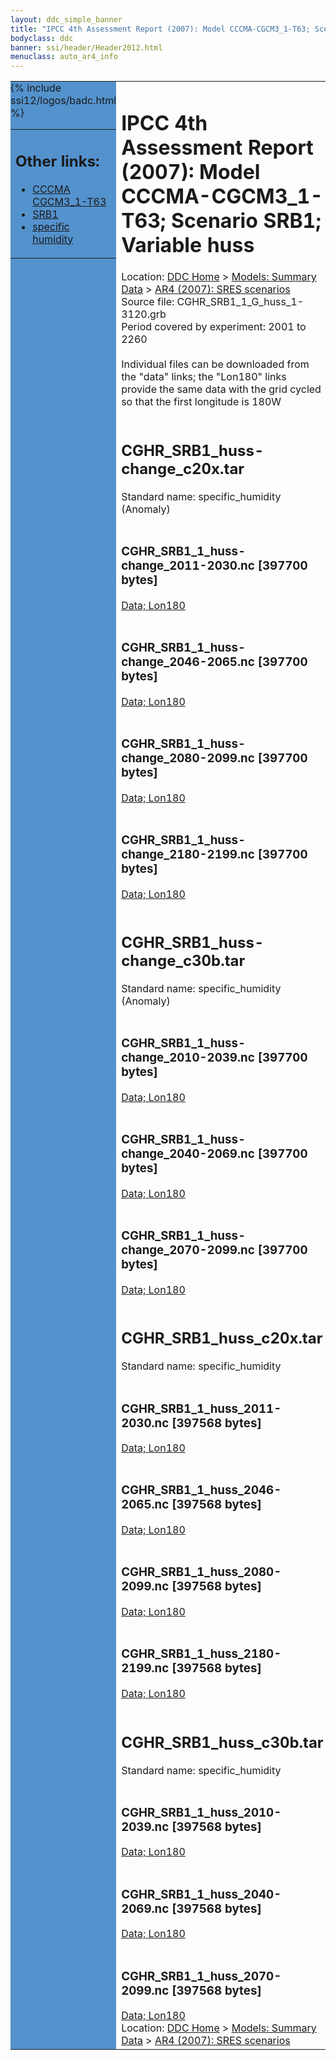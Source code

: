 ```yaml
---
layout: ddc_simple_banner
title: "IPCC 4th Assessment Report (2007): Model CCCMA-CGCM3_1-T63; Scenario SRB1; Variable huss"
bodyclass: ddc
banner: ssi/header/Header2012.html
menuclass: auto_ar4_info
---
```



<table width="100%" border="0" cellspacing="0" cellpadding="0" style="border-collapse: collapse;">
<tr style="margin:0;padding:0;border:0;">
<td style="margin:0;padding:0;border:0;height:1pt;width:150pt;background:#5492CD;" valign="top" >

<div id="lh-col2" class="auto_ar4_info">
<table class="menumain" bgcolor="#5492CD" cellspacing="0" width="100%" border="0">
<tr><td>
<h2> Other links:</h2>
<ul>
<li><a href="/auto/ar4/model-CCCMA-CGCM3_1-T63.html">CCCMA<br/>CGCM3_1-T63</a></li>
<li><a href="/auto/ar4/scenario-SRB1.html">SRB1</a></li>
<li><a href="/auto/ar4/var-specific_humidity.html">specific humidity</a></li>
</ul>
</td></tr>
{% include ssi12/logos/badc.html %}
</table>
</div>
</td>
<td><h1>IPCC 4th Assessment Report (2007): Model CCCMA-CGCM3_1-T63; Scenario SRB1; Variable huss</h1>

<!-- Breadcrumb1 -->
<div id="breadcrumb1" align="left">
Location: <a href="/index.html">DDC Home</a> > <a href="/sim/gcm_clim/">Models: Summary Data</a>
> <a href="/sim/gcm_clim/SRES_AR4/index.html">AR4 (2007): SRES scenarios</a>
</div>
<!-- End of Breadcrumb1 -->Source file: CGHR_SRB1_1_G_huss_1-3120.grb
<br/>
Period covered by experiment: 2001 to 2260<br/>
<br/>Individual files can be downloaded from the "data" links; the "Lon180" links provide the same data
         with the grid cycled so that the first longitude is 180W<br/>
<br/><h2>CGHR_SRB1_huss-change_c20x.tar</h2>
Standard name: specific_humidity (Anomaly)<br>
<br/><h3>CGHR_SRB1_1_huss-change_2011-2030.nc [397700 bytes]</h3>
<a href="http://apps.ipcc-data.org/cgi-bin/downl/ar4_nc/huss/CGHR_SRB1_1_huss-change_2011-2030.nc">Data; </a><a href="http://apps.ipcc-data.org/cgi-bin/downl/ar4_nc/huss/CGHR_SRB1_1_huss-change_2011-2030.cyto180.nc"> Lon180</a><br/>
<br/><h3>CGHR_SRB1_1_huss-change_2046-2065.nc [397700 bytes]</h3>
<a href="http://apps.ipcc-data.org/cgi-bin/downl/ar4_nc/huss/CGHR_SRB1_1_huss-change_2046-2065.nc">Data; </a><a href="http://apps.ipcc-data.org/cgi-bin/downl/ar4_nc/huss/CGHR_SRB1_1_huss-change_2046-2065.cyto180.nc"> Lon180</a><br/>
<br/><h3>CGHR_SRB1_1_huss-change_2080-2099.nc [397700 bytes]</h3>
<a href="http://apps.ipcc-data.org/cgi-bin/downl/ar4_nc/huss/CGHR_SRB1_1_huss-change_2080-2099.nc">Data; </a><a href="http://apps.ipcc-data.org/cgi-bin/downl/ar4_nc/huss/CGHR_SRB1_1_huss-change_2080-2099.cyto180.nc"> Lon180</a><br/>
<br/><h3>CGHR_SRB1_1_huss-change_2180-2199.nc [397700 bytes]</h3>
<a href="http://apps.ipcc-data.org/cgi-bin/downl/ar4_nc/huss/CGHR_SRB1_1_huss-change_2180-2199.nc">Data; </a><a href="http://apps.ipcc-data.org/cgi-bin/downl/ar4_nc/huss/CGHR_SRB1_1_huss-change_2180-2199.cyto180.nc"> Lon180</a><br/>
<br/><h2>CGHR_SRB1_huss-change_c30b.tar</h2>
Standard name: specific_humidity (Anomaly)<br>
<br/><h3>CGHR_SRB1_1_huss-change_2010-2039.nc [397700 bytes]</h3>
<a href="http://apps.ipcc-data.org/cgi-bin/downl/ar4_nc/huss/CGHR_SRB1_1_huss-change_2010-2039.nc">Data; </a><a href="http://apps.ipcc-data.org/cgi-bin/downl/ar4_nc/huss/CGHR_SRB1_1_huss-change_2010-2039.cyto180.nc"> Lon180</a><br/>
<br/><h3>CGHR_SRB1_1_huss-change_2040-2069.nc [397700 bytes]</h3>
<a href="http://apps.ipcc-data.org/cgi-bin/downl/ar4_nc/huss/CGHR_SRB1_1_huss-change_2040-2069.nc">Data; </a><a href="http://apps.ipcc-data.org/cgi-bin/downl/ar4_nc/huss/CGHR_SRB1_1_huss-change_2040-2069.cyto180.nc"> Lon180</a><br/>
<br/><h3>CGHR_SRB1_1_huss-change_2070-2099.nc [397700 bytes]</h3>
<a href="http://apps.ipcc-data.org/cgi-bin/downl/ar4_nc/huss/CGHR_SRB1_1_huss-change_2070-2099.nc">Data; </a><a href="http://apps.ipcc-data.org/cgi-bin/downl/ar4_nc/huss/CGHR_SRB1_1_huss-change_2070-2099.cyto180.nc"> Lon180</a><br/>
<br/><h2>CGHR_SRB1_huss_c20x.tar</h2>
Standard name: specific_humidity<br>
<br/><h3>CGHR_SRB1_1_huss_2011-2030.nc [397568 bytes]</h3>
<a href="http://apps.ipcc-data.org/cgi-bin/downl/ar4_nc/huss/CGHR_SRB1_1_huss_2011-2030.nc">Data; </a><a href="http://apps.ipcc-data.org/cgi-bin/downl/ar4_nc/huss/CGHR_SRB1_1_huss_2011-2030.cyto180.nc"> Lon180</a><br/>
<br/><h3>CGHR_SRB1_1_huss_2046-2065.nc [397568 bytes]</h3>
<a href="http://apps.ipcc-data.org/cgi-bin/downl/ar4_nc/huss/CGHR_SRB1_1_huss_2046-2065.nc">Data; </a><a href="http://apps.ipcc-data.org/cgi-bin/downl/ar4_nc/huss/CGHR_SRB1_1_huss_2046-2065.cyto180.nc"> Lon180</a><br/>
<br/><h3>CGHR_SRB1_1_huss_2080-2099.nc [397568 bytes]</h3>
<a href="http://apps.ipcc-data.org/cgi-bin/downl/ar4_nc/huss/CGHR_SRB1_1_huss_2080-2099.nc">Data; </a><a href="http://apps.ipcc-data.org/cgi-bin/downl/ar4_nc/huss/CGHR_SRB1_1_huss_2080-2099.cyto180.nc"> Lon180</a><br/>
<br/><h3>CGHR_SRB1_1_huss_2180-2199.nc [397568 bytes]</h3>
<a href="http://apps.ipcc-data.org/cgi-bin/downl/ar4_nc/huss/CGHR_SRB1_1_huss_2180-2199.nc">Data; </a><a href="http://apps.ipcc-data.org/cgi-bin/downl/ar4_nc/huss/CGHR_SRB1_1_huss_2180-2199.cyto180.nc"> Lon180</a><br/>
<br/><h2>CGHR_SRB1_huss_c30b.tar</h2>
Standard name: specific_humidity<br>
<br/><h3>CGHR_SRB1_1_huss_2010-2039.nc [397568 bytes]</h3>
<a href="http://apps.ipcc-data.org/cgi-bin/downl/ar4_nc/huss/CGHR_SRB1_1_huss_2010-2039.nc">Data; </a><a href="http://apps.ipcc-data.org/cgi-bin/downl/ar4_nc/huss/CGHR_SRB1_1_huss_2010-2039.cyto180.nc"> Lon180</a><br/>
<br/><h3>CGHR_SRB1_1_huss_2040-2069.nc [397568 bytes]</h3>
<a href="http://apps.ipcc-data.org/cgi-bin/downl/ar4_nc/huss/CGHR_SRB1_1_huss_2040-2069.nc">Data; </a><a href="http://apps.ipcc-data.org/cgi-bin/downl/ar4_nc/huss/CGHR_SRB1_1_huss_2040-2069.cyto180.nc"> Lon180</a><br/>
<br/><h3>CGHR_SRB1_1_huss_2070-2099.nc [397568 bytes]</h3>
<a href="http://apps.ipcc-data.org/cgi-bin/downl/ar4_nc/huss/CGHR_SRB1_1_huss_2070-2099.nc">Data; </a><a href="http://apps.ipcc-data.org/cgi-bin/downl/ar4_nc/huss/CGHR_SRB1_1_huss_2070-2099.cyto180.nc"> Lon180</a><br/>
<!-- Breadcrumb2 -->
<div id="breadcrumb2" align="left">
Location: <a href="/index.html">DDC Home</a> > <a href="/sim/gcm_clim/">Models: Summary Data</a>
> <a href="/sim/gcm_clim/SRES_AR4/index.html">AR4 (2007): SRES scenarios</a>
</div>
<!-- End of Breadcrumb2 --></td></tr></table>
